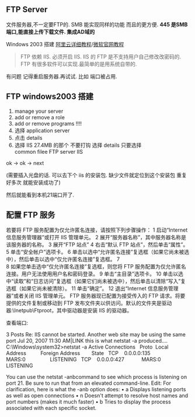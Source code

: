 ## FTP Server
文件服务器,不一定要FTP的.
SMB 能实现同样的功能 而且的更方便.
**445 是SMB端口,能直接上传下载文件. 集成AD域的**


Windows 2003 搭建 [阿里云详细教程][1]/[微软官网教程][2]
> FTP 依赖 IIS. 必须开启 IIS.
> IIS 的 FTP 是不支持用户自己修改改密码的.
> FTP 有很多软件可以实现.最简单的是用系统自带的.

有问题 记得重启服务器.再试试. 比如 端口被占用.


## FTP windows2003 搭建

1. manage your server 
2. add or remove a role 
3. add or remove programs !!!!
4. 选择 application server
5. 点击 details
6. 选择 IIS 27.4MB 的那个 不要打钩 选择 details
只要选择  
common filee
FTP server
IIS

ok → ok → next 

(需要插入光盘的话. 可以去下个 iis 的安装包. 缺少文件就定位到这个安装包 重复好多次 就能安装成功了)

然后就能看到本机21端口开了.




## 配置 FTP 服务
若要将 FTP 服务配置为仅允许匿名连接，请按照下列步骤操作：
1	启动“Internet 信息服务管理器”或打开 IIS 管理单元。
2	展开“服务器名称”，其中服务器名称是该服务器的名称。
3	展开“FTP 站点”
4	右击“默认 FTP 站点”，然后单击“属性”。
5	单击“安全帐户”选项卡。
6	单击以选中“允许匿名连接”复选框（如果它尚未被选中），然后单击以选中“仅允许匿名连接”复选框。 
7	
8	如果您单击选中“仅允许匿名连接”复选框，则您将 FTP 服务配置为仅允许匿名连接。用户无法使用用户名和密码登录。
9	单击“主目录”选项卡。
10	单击以选中“读取”和“日志访问”复选框（如果它们尚未被选中），然后单击以清除“写入”复选框（如果它尚未被清除）。
11	单击“确定”。
12	退出“Internet 信息服务管理器”或者关闭 IIS 管理单元。
FTP 服务器现已配置为接受传入的 FTP 请求。将要提供的文件复制或移动到 FTP 发布文件夹以供访问。默认的文件夹是驱动器:\Inetpub\Ftproot，其中驱动器是安装 IIS 的驱动器。




查看端口:

3 Posts
Re: IIS cannot be started. Another web site may be using the same port
Jul 20, 2007 11:30 AM|LINK
this is what netstat -a produced....
C:\Windows\system32\>netstat -a
Active Connections
  Proto  Local Address          Foreign Address        State
  TCP    0.0.0.0:135            MARS:0                 LISTENING
  TCP    0.0.0.0:427            MARS:0                 LISTENING




You can use the netstat -anbcommand to see which process is listening on port 21.
Be sure to run that from an elevated command-line.
Edit: For clarification, here is what the -anb option does:
•	a Displays listening ports as well as open connections
•	n Doesn't attempt to resolve host names and port numbers (makes it much faster)
•	b Tries to display the process associated with each specific socket.










[1]:	https://help.aliyun.com/knowledge_detail/5974571.html
[2]:	https://support.microsoft.com/zh-cn/kb/323384